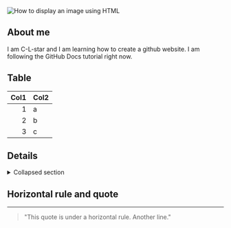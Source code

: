 <picture>
  <source media="(prefers-color-scheme: dark)" srcset="url">
  <source media="(prefers-color-scheme: light)" srcset="url">
  <img alt="How to display an image using HTML" src="url">
</picture>

## About me
I am C-L-star and I am learning how to create a github website. I am following the GitHub Docs tutorial right now.

## Table
| Col1 | Col2 |
|-----:|------|
|     1|     a|
|     2|     b|
|     3|     c|

## Details
<details>
  <summary>Collapsed section</summary>
  This is the collapsed section.
</details>

## Horizontal rule and quote
---
> "This quote is under a horizontal rule.
> Another line."

<!-- Comment -->
